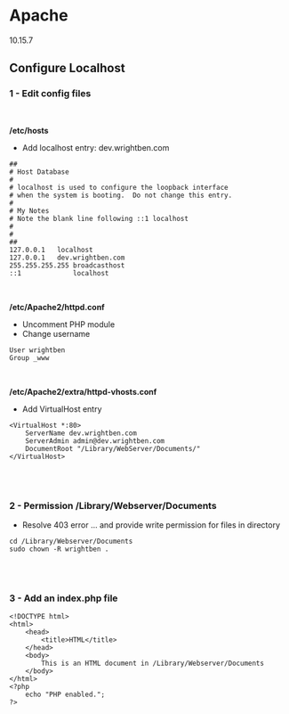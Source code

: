 # Apache

10.15.7

## Configure Localhost


### 1 - Edit config files

<br />

**/etc/hosts**
- Add localhost entry: dev.wrightben.com
```
##
# Host Database
#
# localhost is used to configure the loopback interface
# when the system is booting.  Do not change this entry.
#
# My Notes
# Note the blank line following ::1 localhost
#
#
##
127.0.0.1	localhost
127.0.0.1	dev.wrightben.com
255.255.255.255	broadcasthost
::1             localhost

```

<br />

**/etc/Apache2/httpd.conf**

- Uncomment PHP module
- Change username
```
User wrightben
Group _www
```

<br />

**/etc/Apache2/extra/httpd-vhosts.conf**
- Add VirtualHost entry
```
<VirtualHost *:80>
    ServerName dev.wrightben.com
    ServerAdmin admin@dev.wrightben.com
    DocumentRoot "/Library/WebServer/Documents/"
</VirtualHost>
```


<br /><br />
### 2 - Permission /Library/Webserver/Documents
- Resolve 403 error  ... and provide write permission for files in directory
```
cd /Library/Webserver/Documents
sudo chown -R wrightben .
```


<br /><br />
### 3 - Add an index.php file
```
<!DOCTYPE html>
<html>
	<head>
		<title>HTML</title>
	</head>
	<body>
		This is an HTML document in /Library/Webserver/Documents
	</body>
</html>
<?php
	echo "PHP enabled.";
?>
```